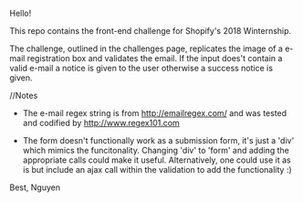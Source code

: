 Hello!

This repo contains the front-end challenge for Shopify's 2018 Winternship.

The challenge, outlined in the challenges page, replicates the image
of a e-mail registration box and validates the email. If the input does't
contain a valid e-mail a notice is given to the user otherwise a success
notice is given.

//Notes
- The e-mail regex string is from http://emailregex.com/ and was tested 
and codified by http://www.regex101.com

- The form doesn't functionally work as a submission form, it's just a 'div'
which mimics the funcitonality. Changing 'div' to 'form' and adding the
appropriate calls could make it useful. Alternatively, one could use it 
as is but include an ajax call within the validation to add the 
functionality :)


Best,
Nguyen
